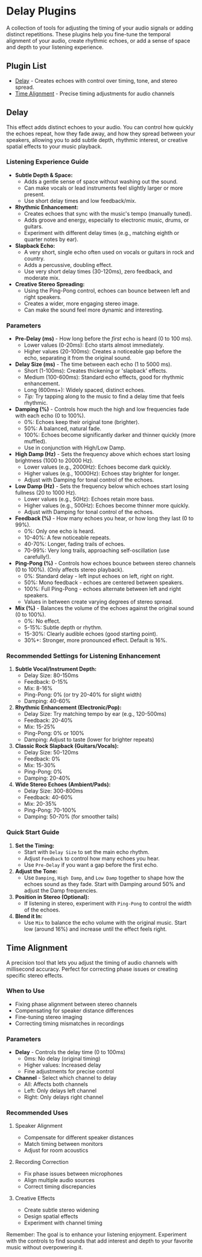 # Delay Plugins

A collection of tools for adjusting the timing of your audio signals or adding distinct repetitions. These plugins help you fine-tune the temporal alignment of your audio, create rhythmic echoes, or add a sense of space and depth to your listening experience.

## Plugin List

- [Delay](#delay) - Creates echoes with control over timing, tone, and stereo spread.
- [Time Alignment](#time-alignment) - Precise timing adjustments for audio channels

## Delay

This effect adds distinct echoes to your audio. You can control how quickly the echoes repeat, how they fade away, and how they spread between your speakers, allowing you to add subtle depth, rhythmic interest, or creative spatial effects to your music playback.

### Listening Experience Guide

- **Subtle Depth & Space:**
  - Adds a gentle sense of space without washing out the sound.
  - Can make vocals or lead instruments feel slightly larger or more present.
  - Use short delay times and low feedback/mix.
- **Rhythmic Enhancement:**
  - Creates echoes that sync with the music's tempo (manually tuned).
  - Adds groove and energy, especially to electronic music, drums, or guitars.
  - Experiment with different delay times (e.g., matching eighth or quarter notes by ear).
- **Slapback Echo:**
  - A very short, single echo often used on vocals or guitars in rock and country.
  - Adds a percussive, doubling effect.
  - Use very short delay times (30-120ms), zero feedback, and moderate mix.
- **Creative Stereo Spreading:**
  - Using the Ping-Pong control, echoes can bounce between left and right speakers.
  - Creates a wider, more engaging stereo image.
  - Can make the sound feel more dynamic and interesting.

### Parameters

- **Pre-Delay (ms)** - How long before the *first* echo is heard (0 to 100 ms).
  - Lower values (0-20ms): Echo starts almost immediately.
  - Higher values (20-100ms): Creates a noticeable gap before the echo, separating it from the original sound.
- **Delay Size (ms)** - The time between each echo (1 to 5000 ms).
  - Short (1-100ms): Creates thickening or 'slapback' effects.
  - Medium (100-600ms): Standard echo effects, good for rhythmic enhancement.
  - Long (600ms+): Widely spaced, distinct echoes.
  - *Tip:* Try tapping along to the music to find a delay time that feels rhythmic.
- **Damping (%)** - Controls how much the high and low frequencies fade with each echo (0 to 100%).
  - 0%: Echoes keep their original tone (brighter).
  - 50%: A balanced, natural fade.
  - 100%: Echoes become significantly darker and thinner quickly (more muffled).
  - Use in conjunction with High/Low Damp.
- **High Damp (Hz)** - Sets the frequency above which echoes start losing brightness (1000 to 20000 Hz).
  - Lower values (e.g., 2000Hz): Echoes become dark quickly.
  - Higher values (e.g., 10000Hz): Echoes stay brighter for longer.
  - Adjust with Damping for tonal control of the echoes.
- **Low Damp (Hz)** - Sets the frequency below which echoes start losing fullness (20 to 1000 Hz).
  - Lower values (e.g., 50Hz): Echoes retain more bass.
  - Higher values (e.g., 500Hz): Echoes become thinner more quickly.
  - Adjust with Damping for tonal control of the echoes.
- **Feedback (%)** - How many echoes you hear, or how long they last (0 to 99%).
  - 0%: Only one echo is heard.
  - 10-40%: A few noticeable repeats.
  - 40-70%: Longer, fading trails of echoes.
  - 70-99%: Very long trails, approaching self-oscillation (use carefully!).
- **Ping-Pong (%)** - Controls how echoes bounce between stereo channels (0 to 100%). (Only affects stereo playback).
  - 0%: Standard delay - left input echoes on left, right on right.
  - 50%: Mono feedback - echoes are centered between speakers.
  - 100%: Full Ping-Pong - echoes alternate between left and right speakers.
  - Values in between create varying degrees of stereo spread.
- **Mix (%)** - Balances the volume of the echoes against the original sound (0 to 100%).
  - 0%: No effect.
  - 5-15%: Subtle depth or rhythm.
  - 15-30%: Clearly audible echoes (good starting point).
  - 30%+: Stronger, more pronounced effect. Default is 16%.

### Recommended Settings for Listening Enhancement

1.  **Subtle Vocal/Instrument Depth:**
    - Delay Size: 80-150ms
    - Feedback: 0-15%
    - Mix: 8-16%
    - Ping-Pong: 0% (or try 20-40% for slight width)
    - Damping: 40-60%
2.  **Rhythmic Enhancement (Electronic/Pop):**
    - Delay Size: Try matching tempo by ear (e.g., 120-500ms)
    - Feedback: 20-40%
    - Mix: 15-25%
    - Ping-Pong: 0% or 100%
    - Damping: Adjust to taste (lower for brighter repeats)
3.  **Classic Rock Slapback (Guitars/Vocals):**
    - Delay Size: 50-120ms
    - Feedback: 0%
    - Mix: 15-30%
    - Ping-Pong: 0%
    - Damping: 20-40%
4.  **Wide Stereo Echoes (Ambient/Pads):**
    - Delay Size: 300-800ms
    - Feedback: 40-60%
    - Mix: 20-35%
    - Ping-Pong: 70-100%
    - Damping: 50-70% (for smoother tails)

### Quick Start Guide

1.  **Set the Timing:**
    - Start with `Delay Size` to set the main echo rhythm.
    - Adjust `Feedback` to control how many echoes you hear.
    - Use `Pre-Delay` if you want a gap before the first echo.
2.  **Adjust the Tone:**
    - Use `Damping`, `High Damp`, and `Low Damp` together to shape how the echoes sound as they fade. Start with Damping around 50% and adjust the Damp frequencies.
3.  **Position in Stereo (Optional):**
    - If listening in stereo, experiment with `Ping-Pong` to control the width of the echoes.
4.  **Blend it In:**
    - Use `Mix` to balance the echo volume with the original music. Start low (around 16%) and increase until the effect feels right.

## Time Alignment

A precision tool that lets you adjust the timing of audio channels with millisecond accuracy. Perfect for correcting phase issues or creating specific stereo effects.

### When to Use
- Fixing phase alignment between stereo channels
- Compensating for speaker distance differences
- Fine-tuning stereo imaging
- Correcting timing mismatches in recordings

### Parameters
- **Delay** - Controls the delay time (0 to 100ms)
  - 0ms: No delay (original timing)
  - Higher values: Increased delay
  - Fine adjustments for precise control
- **Channel** - Select which channel to delay
  - All: Affects both channels
  - Left: Only delays left channel
  - Right: Only delays right channel

### Recommended Uses

1. Speaker Alignment
   - Compensate for different speaker distances
   - Match timing between monitors
   - Adjust for room acoustics

2. Recording Correction
   - Fix phase issues between microphones
   - Align multiple audio sources
   - Correct timing discrepancies

3. Creative Effects
   - Create subtle stereo widening
   - Design spatial effects
   - Experiment with channel timing

Remember: The goal is to enhance your listening enjoyment. Experiment with the controls to find sounds that add interest and depth to your favorite music without overpowering it.
